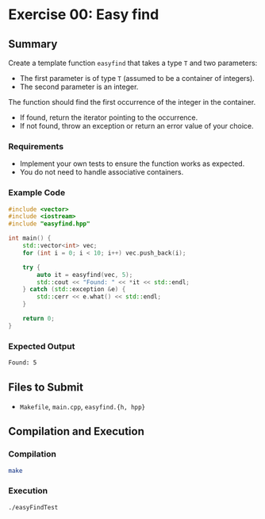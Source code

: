 # Exercise 00: Easy find

## Summary
Create a template function `easyfind` that takes a type `T` and two parameters:
- The first parameter is of type `T` (assumed to be a container of integers).
- The second parameter is an integer.

The function should find the first occurrence of the integer in the container.
- If found, return the iterator pointing to the occurrence.
- If not found, throw an exception or return an error value of your choice.

### Requirements
- Implement your own tests to ensure the function works as expected.
- You do not need to handle associative containers.

### Example Code
```cpp
#include <vector>
#include <iostream>
#include "easyfind.hpp"

int main() {
    std::vector<int> vec;
    for (int i = 0; i < 10; i++) vec.push_back(i);

    try {
        auto it = easyfind(vec, 5);
        std::cout << "Found: " << *it << std::endl;
    } catch (std::exception &e) {
        std::cerr << e.what() << std::endl;
    }

    return 0;
}
```

### Expected Output
```bash
Found: 5
```

## Files to Submit
- `Makefile`, `main.cpp`, `easyfind.{h, hpp}`

## Compilation and Execution

### Compilation
```bash
make
```

### Execution
```bash
./easyFindTest
```
